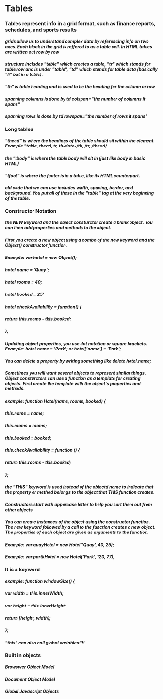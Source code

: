 # Tables

### Tables represent info in a grid format, such as finance reports, schedules, and sports results

##### grids allow us to understand complex data by referencing info on two axes. Each block in the grid is reffered to as a table cell. In HTML tables are written out row by row

##### structure includes "table" which creates a table, "tr" which stands for table row and is under "table", "td" which stands for table data (basically "li" but in a table).

##### "th" is table heading and is used to be the heading for the colunm or row

##### spanning columns is done by td colspan="the number of columns it spans"

##### spanning rows is done by td rowspan="the number of rows it spans"

### Long tables

##### "thead" is where the headings of the table should sit within the element. Example "table, thead, tr, th-date-/th, /tr, /thead/

##### the "tbody" is where the table body will sit in (just like body in basic HTML)

##### "tfoot" is where the footer is in a table, like its HTML counterpart.

##### old code that we can use includes width, spacing, border, and background. You put all of these in the "table" tag at the very beginning of the table.

### Constructor Notation

##### the NEW keyword and the object consturctor create a blank object. You can then add properties and methods to the object.

##### First you create a new object using a combo of the new keyword and the Object() constructor function.

##### Example: var hotel = new Object();
##### hotel.name = 'Quay';
##### hotel.rooms = 40;
##### hotel.booked = 25'
##### hotel.checkAvailability = function() {
#####  return this.rooms - this.booked:
##### };

##### Updating object properties, you use dot notation or square brackets. Example: hotel.name = 'Park'; or hotel['name'] = 'Park';

##### You can delete a property by writing something like delete hotel.name;

##### Sometimes you will want several objects to represent similar things. Object consturctors can use a function as a template for creating objects. First create the template with the object's properties and methods.

##### example: function Hotel(name, rooms, booked) {
##### this.name = name;
##### this.rooms = rooms;
##### this.booked = booked;
##### this.checkAvailability = function () {
#####   return this.rooms - this.booked;
##### };

##### the "THIS" keyword is used instead of the objectd name to indicate that the property or method belongs to the object that THIS function creates.

##### Constructors start with uppercase letter to help you sort them out from other objects.

##### You can create instances of the object using the constructor function. The new keyword followed by a call to the function creates a new object. The properties of each object are given as arguments to the function.

##### Example: var quayHotel = new Hotel('Quay', 40, 25);
##### Example: var partkHotel = new Hotel('Park', 120, 77);

### It is a keyword

##### example: function windowSize() {
##### var width = this.innerWidth;
##### var height = this.innerHeight;
##### return [height, width];
##### };

##### "this" can also call global variables!!!!

### Built in objects

##### Browswer Object Model

##### Document Object Model

##### Global Javascript Objects


